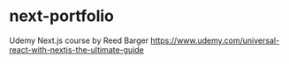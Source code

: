 # next-portfolio
Udemy Next.js course by Reed Barger
https://www.udemy.com/universal-react-with-nextjs-the-ultimate-guide
